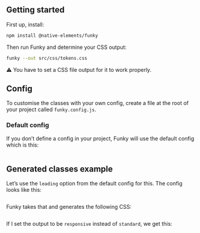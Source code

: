 ## Getting started

First up, install:

```bash
npm install @native-elements/funky
```

Then run Funky and determine your CSS output:

```bash
funky --out src/css/tokens.css
```

⚠️ You have to set a CSS file output for it to work properly.

## Config

To customise the classes with your own config, create a file at the root of your project called `funky.config.js`.

### Default config

If you don’t define a config in your project, Funky will use the default config which is this:

```javascript
```

## Generated classes example

Let’s use the `leading` option from the default config for this. The config looks like this:

```js
```

Funky takes that and generates the following CSS:

```css
```

If I set the output to be `responsive` instead of `standard`, we get this:

```css
```
